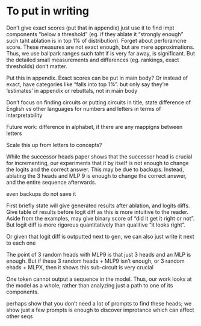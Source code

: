 # To put in writing

Don’t give exact scores (put that in appendix) just use it to find impt components “below a threshold” (eg. if they ablate it “strongly enough” such taht ablation is in top 1% of distribution). Forget about perforamcne score. These measures are not exact enough, but are mere approximations. Thus, we use ballpark ranges such taht if is very far away, is significant. But the detailed small measurements and differences (eg. rankings, exact thresholds) don’t matter.

Put this in appendix. Exact scores can be put in main body? Or instead of exact, have categories like “falls into top 1%”. but only say they’re ‘estimates’ in appendix or rebuttals, not in main body

Don’t focus on finding circuits or putting circuits in title, state difference of English vs other languages for numbers and letters in terms of interpretability

Future work: difference in alphabet, if there are any mappigns between letters

Scale this up from letters to concepts?

While the successor heads paper shows that the successor head is crucial for incrementing, our experiments that it by itself is not enough to change the logits and the correct answer. This may be due to backups. Instead, ablating the 3 heads and MLP 9 is enough to change the correct answer, and the entire sequence afterwards.

even backups do not save it

First briefly state will give generated results after ablation, and logits diffs. Give table of results before logit diff as this is more intuitive to the reader. Aside from the examples, may give binary score of “did it get it right or not”. But logit diff is more rigorous quantitatively than qualitive “it looks right”.

Or given that logit diff is outputted next to gen, we can also just write it next to each one

The point of 3 random heads with MLP9 is that just 3 heads and an MLP is enough. But if these 3 random heads + MLP9 isn’t enough, or 3 random ehads + MLPX, then it shows this sub-circuit is very crucial

One token cannot output a sequence in the model. Thus, our work looks at the model as a whole, rather than analyzing just a path to one of its components.

perhaps show that you don’t need a lot of prompts to find these heads; we show just a few prompts is enough to discover improtance which can affect other seqs